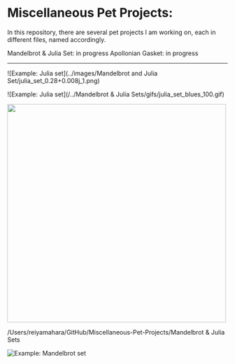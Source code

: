 # Miscellaneous Pet Projects:



In this repository, there are several pet projects I am working on, each in different files, named accordingly.

Mandelbrot & Julia Set: in progress
Apollonian Gasket: in progress

---

![Example: Julia set](../images/Mandelbrot and Julia Set/julia_set_0.28+0.008j_1.png)

![Example: Julia set](/../Mandelbrot & Julia Sets/gifs/julia_set_blues_100.gif)


<img src="Miscellaneous-Pet-Projects/Mandelbrot & Julia Set/gifs/julia_set_blues_100.gif" width="500" />
  
 /Users/reiyamahara/GitHub/Miscellaneous-Pet-Projects/Mandelbrot & Julia Sets

![Example: Mandelbrot set](mandelbrot_set_rdbu_100.gif)

